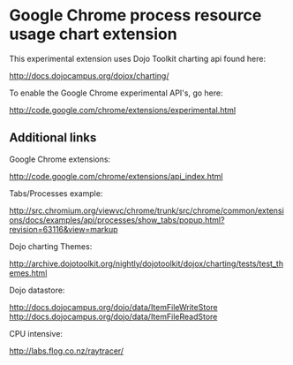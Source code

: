Google Chrome process resource usage chart extension
====================================================

This experimental extension uses Dojo Toolkit charting api found here:

http://docs.dojocampus.org/dojox/charting/


To enable the Google Chrome experimental API's, go here:

http://code.google.com/chrome/extensions/experimental.html


Additional links
----------------

Google Chrome extensions:

http://code.google.com/chrome/extensions/api_index.html


Tabs/Processes example:

http://src.chromium.org/viewvc/chrome/trunk/src/chrome/common/extensions/docs/examples/api/processes/show_tabs/popup.html?revision=63116&view=markup

Dojo charting Themes:

http://archive.dojotoolkit.org/nightly/dojotoolkit/dojox/charting/tests/test_themes.html

Dojo datastore:

http://docs.dojocampus.org/dojo/data/ItemFileWriteStore
http://docs.dojocampus.org/dojo/data/ItemFileReadStore

CPU intensive:

http://labs.flog.co.nz/raytracer/